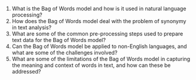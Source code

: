 1. What is the Bag of Words model and how is it used in natural language processing?
2. How does the Bag of Words model deal with the problem of synonymy in text analysis?
3. What are some of the common pre-processing steps used to prepare text data for the Bag of Words model?
4. Can the Bag of Words model be applied to non-English languages, and what are some of the challenges involved?
5. What are some of the limitations of the Bag of Words model in capturing the meaning and context of words in text, and how can these be addressed?